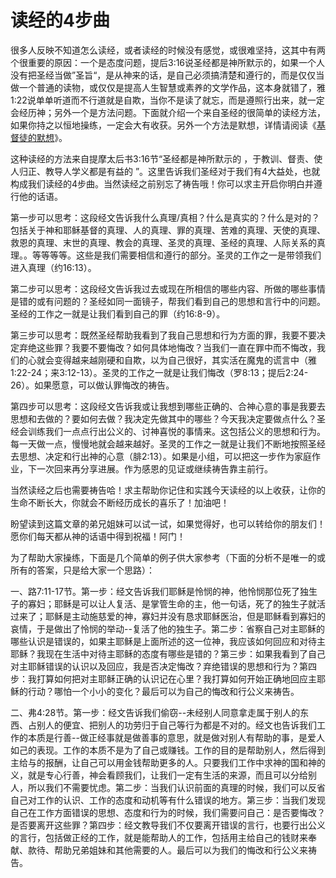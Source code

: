 # 读经的4步曲



<p>很多人反映不知道怎么读经，或者读经的时候没有感觉，或很难坚持，这其中有两个很重要的原因：一个是态度问题，提后3:16说圣经都是神所默示的，如果一个人没有把圣经当做”圣旨“，是从神来的话，是自己必须搞清楚和遵行的，而是仅仅当做一个普通的读物，或仅仅是提高人生智慧或素养的文学作品，这本身就错了，雅1:22说单单听道而不行道就是自欺，当你不是读了就忘，而是遵照行出来，就一定会经历神；另外一个是方法问题。下面就介绍一个来自圣经的很简单的读经方法，如果你持之以恒地操练，一定会大有收获。另外一个方法是默想，详情请阅读《<a href="/node/12849">基督徒的默想</a>》。</p>

<p>这种读经的方法来自提摩太后书3:16节“圣经都是神所默示的&nbsp;，于教训、督责、使人归正、教导人学义都是有益的&nbsp;”。这里告诉我们圣经对于我们有4大益处，也就构成我们读经的4步曲。当然读经之前别忘了祷告哦！你可以求主开启你明白并遵行他的话语。</p>

<p>第一步可以思考：这段经文告诉我什么真理/真相？什么是真实的？什么是对的？包括关于神和耶稣基督的真理、人的真理、罪的真理、苦难的真理、天使的真理、救恩的真理、末世的真理、教会的真理、圣灵的真理、圣经的真理、人际关系的真理。。等等等等。这些是我们需要相信和遵行的部分。圣灵的工作之一是带领我们进入真理（约16:13）。</p>

<p>第二步可以思考：这段经文告诉我过去或现在所相信的哪些内容、所做的哪些事情是错的或有问题的？圣经如同一面镜子，帮我们看到自己的思想和言行中的问题。圣经的工作之一就是让我们看到自己的罪（约16:8-9）。</p>

<p>第三步可以思考：既然圣经帮助我看到了我自己思想和行为方面的罪，我要不要决定弃绝这些罪？我要不要悔改？如何具体地悔改？当我们一直在罪中而不悔改，我们的心就会变得越来越刚硬和自欺，以为自己很好，其实活在魔鬼的谎言中（雅1:22-24；来3:12-13）。圣灵的工作之一就是让我们悔改（罗8:13；提后2:24-26）。如果愿意，可以做认罪悔改的祷告。</p>

<p>第四步可以思考：这段经文告诉我或让我想到哪些正确的、合神心意的事是我要去思想和去做的？要如何去做？我决定先做其中的哪些？今天我决定要做点什么？圣经会训练我们一点点行出公义的、讨神喜悦的事情来。这包括公义的思想和行为。每一天做一点，慢慢地就会越来越好。圣灵的工作之一就是让我们不断地按照圣经去思想、决定和行出神的心意（腓2:13）。如果是小组，可以把这一步作为家庭作业，下一次回来再分享进展。作为感恩的见证或继续祷告靠主前行。</p>

<p>当然读经之后也需要祷告哈！求主帮助你记住和实践今天读经的以上收获，让你的生命不断长大，你就会不断经历成长的喜乐了！加油吧！</p>

<p>盼望读到这篇文章的弟兄姐妹可以试一试，如果觉得好，也可以转给你的朋友们！愿你们每天都从神的话语中得到祝福！阿门！</p>

<p>为了帮助大家操练，下面是几个简单的例子供大家参考（下面的分析不是唯一的或所有的答案，只是给大家一个思路）：</p>

<p>一、路7:11-17节。第一步：经文告诉我们耶稣是怜悯的神，他怜悯那位死了独生子的寡妇；耶稣是可以让人复活、是掌管生命的主，他一句话，死了的独生子就活过来了；耶稣是主动施慈爱的神，寡妇并没有恳求耶稣医治，但是耶稣看到寡妇的哀情，于是做出了怜悯的举动--复活了他的独生子。第二步：省察自己对主耶稣的哪些认识是错误的，如果主耶稣是上面所述的这一位神，我应该如何回应和对待主耶稣？我现在生活中对待主耶稣的态度有哪些是错的？第三步：如果我看到了自己对主耶稣错误的认识以及回应，我是否决定悔改？弃绝错误的思想和行为？第四步：我打算如何把对主耶稣正确的认识记在心里？我打算如何开始正确地回应主耶稣的行动？哪怕一个小小的变化？最后可以为自己的悔改和行公义来祷告。</p>

<p>二、弗4:28节。第一步：经文告诉我们偷窃--未经别人同意拿走属于别人的东西、占别人的便宜、把别人的功劳归于自己等行为都是不对的。经文也告诉我们工作的本质是行善--做正经事就是做善事的意思，就是做对别人有帮助的事，是爱人如己的表现。工作的本质不是为了自己或赚钱。工作的目的是帮助别人，然后得到主给与的报酬，让自己可以用金钱帮助更多的人。只要我们工作中求神的国和神的义，就是专心行善，神会看顾我们，让我们一定有生活的来源，而且可以分给别人，所以我们不需要忧虑。第二步：当我们认识前面的真理的时候，我们可以反省自己对工作的认识、工作的态度和动机等有什么错误的地方。第三步：当我们发现自己在工作方面错误的思想、态度和行为的时候，我们需要问自己：是否要悔改？是否要离开这些罪？第四步：经文教导我们不仅要离开错误的言行，也要行出公义的言行，包括做正经的工作，就是能帮助人的工作，包括用主给自己的钱财来奉献、款待、帮助兄弟姐妹和其他需要的人。最后可以为我们的悔改和行公义来祷告。</p>